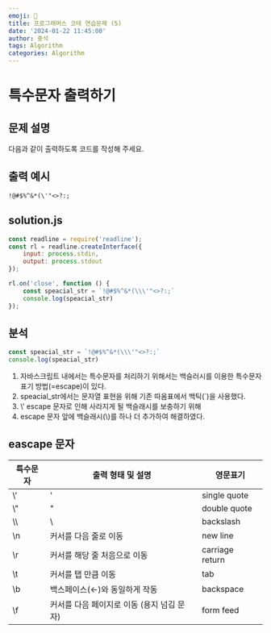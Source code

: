 ```yaml
---
emoji: 📝
title: 프로그래머스 코테 연습문제 (5)
date: '2024-01-22 11:45:00'
author: 중석
tags: Algorithm
categories: Algorithm
---
```


# 특수문자 출력하기

## 문제 설명

다음과 같이 출력하도록 코드를 작성해 주세요.

## 출력 예시 
```
!@#$%^&*(\'"<>?:;
```
## solution.js 
```js
const readline = require('readline');
const rl = readline.createInterface({
    input: process.stdin,
    output: process.stdout
});

rl.on('close', function () {
    const speacial_str = `!@#$%^&*(\\\'"<>?:;`
    console.log(speacial_str)
});
```

## 분석 
```js
const speacial_str = `!@#$%^&*(\\\'"<>?:;`
console.log(speacial_str)
```

1) 자바스크립트 내에서는 특수문자를 처리하기 위해서는 백슬러시를 이용한 특수문자 표기 방법(=escape)이 있다.     
2) speacial_str에서는 문자열 표현을 위해 기존 따옴표에서 백틱(`)을 사용했다.   
3) \\' escape 문자로 인해 사라지게 될 백슬래시를 보충하기 위해  
4) escape 문자 앞에 백슬래시(\\)를 하나 더 추가하여 해결하였다.

## eascape 문자 

|특수문자|출력 형태 및 설명 |영문표기|
|----|---|---|
| \\' | ' | single quote |
| \\" | " | double quote |
| \\\ | \ | backslash |
|\n| 커서를 다음 줄로 이동| new line |
|\r| 커서를 해당 줄 처음으로 이동 | carriage return |
|\t| 커서를 탭 만큼 이동 | 	tab |
|\b| 백스페이스(←)와 동일하게 작동 | backspace |
|\f| 커서를 다음 페이지로 이동 (용지 넘김 문자) | form feed |